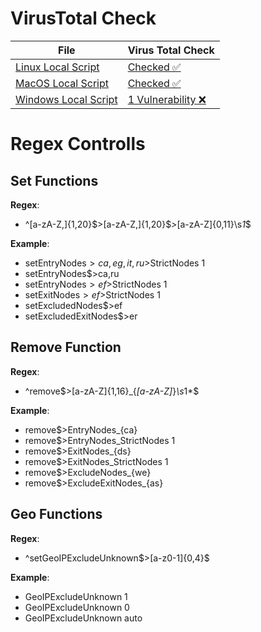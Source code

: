# VirusTotal Check

|File|Virus Total Check|
|--|--|
|[Linux Local Script](https://github.com/aleff-github/Tropea-Project/releases/)|[Checked ✅](https://www.virustotal.com/gui/file/a1c025a9a0d4404edd26d2e037786a0ffff3e4a6d3327a5b7e97b92b9618b519)|
|[MacOS Local Script](https://github.com/aleff-github/Tropea-Project/releases/)|[Checked ✅](https://www.virustotal.com/gui/file/337d2e5c6ce0ef09b0cbd7574882470bf7c8bf82cf3e0fa08a56a9ba5271f739)|
|[Windows Local Script](https://github.com/aleff-github/Tropea-Project/releases/)|[1 Vulnerability ❌](https://www.virustotal.com/gui/file/6592bb329a9b18984075d7910b59227e0a2bcb6e6740d046c49e170f25ce4fe1)|


# Regex Controlls

## Set Functions

**Regex**:
- ^[a-zA-Z,]{1,20}\$>[a-zA-Z,]{1,20}\$*>*[a-zA-Z]{0,11}\s*1*$

**Example**:
- setEntryNodes$>ca,eg,it,ru$>StrictNodes 1
- setEntryNodes$>ca,ru
- setEntryNodes$>ef$>StrictNodes 1
- setExitNodes$>ef$>StrictNodes 1
- setExcludedNodes$>ef
- setExcludedExitNodes$>er

## Remove Function 

**Regex**:
- ^remove\$>[a-zA-Z]{1,16}_\{*[a-zA-Z]*\}*\s*1*$

**Example**:
- remove$>EntryNodes_{ca}
- remove$>EntryNodes_StrictNodes 1
- remove$>ExitNodes_{ds} 
- remove$>ExitNodes_StrictNodes 1
- remove$>ExcludeNodes_{we}
- remove$>ExcludeExitNodes_{as}

## Geo Functions

**Regex**:
- ^setGeoIPExcludeUnknown\$>[a-z0-1]{0,4}$

**Example**:
- GeoIPExcludeUnknown 1
- GeoIPExcludeUnknown 0
- GeoIPExcludeUnknown auto
